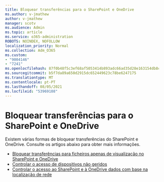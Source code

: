 ```yaml
---
title: Bloquear transferências para o SharePoint e OneDrive
ms.author: v-jmathew
author: v-jmathew
manager: scotv
ms.audience: Admin
ms.topic: article
ms.service: o365-administration
ROBOTS: NOINDEX, NOFOLLOW
localization_priority: Normal
ms.collection: Adm_O365
ms.custom:
- "9004146"
- "7241"
ms.openlocfilehash: 87f0b48f5c3ef68af5053414b893adc66ad35d28e163154db8c3f2b3a52cf4a7
ms.sourcegitcommit: b5f7da89a650d2915dc652449623c78be6247175
ms.translationtype: MT
ms.contentlocale: pt-PT
ms.lasthandoff: 08/05/2021
ms.locfileid: "53969108"
---
```

# <a name="block-downloads-for-sharepoint-and-onedrive"></a>Bloquear transferências para o SharePoint e OneDrive

Existem várias formas de bloquear transferências do SharePoint e OneDrive. Consulte os artigos abaixo para obter mais informações.

- [Bloquear transferências para ficheiros apenas de visualização no SharePoint e OneDrive](https://support.microsoft.com/office/block-downloads-for-view-only-files-in-sharepoint-and-onedrive-6051184b-62ac-4149-b874-13dcd40ef91e)
- [Controlar o acesso de dispositivos não geridos](https://docs.microsoft.com/sharepoint/control-access-from-unmanaged-devices)
- [Controlar o acesso ao SharePoint e à OneDrive dados com base na localização de rede](https://docs.microsoft.com/sharepoint/control-access-based-on-network-location)
